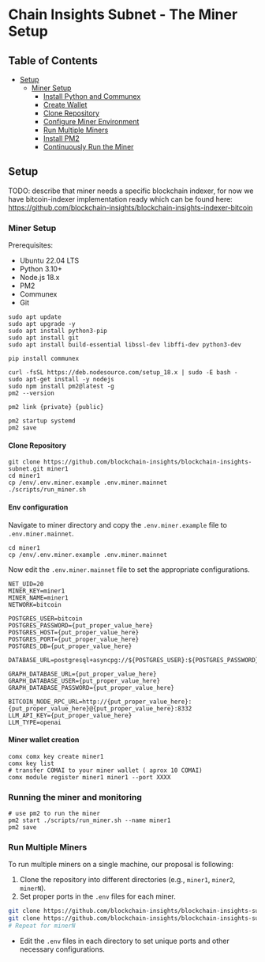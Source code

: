 # Chain Insights Subnet - The Miner Setup

## Table of Contents
- [Setup](#setup)
  - [Miner Setup](#miner-setup)
    - [Install Python and Communex](#install-python-and-communex)
    - [Create Wallet](#create-wallet)
    - [Clone Repository](#clone-repository)
    - [Configure Miner Environment](#configure-miner-environment)
    - [Run Multiple Miners](#run-multiple-miners)
    - [Install PM2](#install-pm2)
    - [Continuously Run the Miner](#continuously-run-the-miner)

## Setup

TODO: describe that miner needs a specific blockchain indexer, for now we have bitcoin-indexer implementation ready which can be found here: https://github.com/blockchain-insights/blockchain-insights-indexer-bitcoin





### Miner Setup

Prerequisites:
- Ubuntu 22.04 LTS
- Python 3.10+
- Node.js 18.x
- PM2
- Communex
- Git

```
sudo apt update
sudo apt upgrade -y
sudo apt install python3-pip
sudo apt install git
sudo apt install build-essential libssl-dev libffi-dev python3-dev

pip install communex

curl -fsSL https://deb.nodesource.com/setup_18.x | sudo -E bash -
sudo apt-get install -y nodejs
sudo npm install pm2@latest -g
pm2 --version

pm2 link {private} {public}

pm2 startup systemd
pm2 save
```

#### Clone Repository
```
git clone https://github.com/blockchain-insights/blockchain-insights-subnet.git miner1
cd miner1
cp /env/.env.miner.example .env.miner.mainnet
./scripts/run_miner.sh
```

#### Env configuration

Navigate to miner directory and copy the `.env.miner.example` file to `.env.miner.mainnet`.
```
cd miner1
cp /env/.env.miner.example .env.miner.mainnet
```

Now edit the `.env.miner.mainnet` file to set the appropriate configurations.
```
NET_UID=20
MINER_KEY=miner1
MINER_NAME=miner1
NETWORK=bitcoin

POSTGRES_USER=bitcoin
POSTGRES_PASSWORD={put_proper_value_here}
POSTGRES_HOST={put_proper_value_here}
POSTGRES_PORT={put_proper_value_here}
POSTGRES_DB={put_proper_value_here}

DATABASE_URL=postgresql+asyncpg://${POSTGRES_USER}:${POSTGRES_PASSWORD}@${POSTGRES_HOST}:${POSTGRES_PORT}/${POSTGRES_DB}

GRAPH_DATABASE_URL={put_proper_value_here}
GRAPH_DATABASE_USER={put_proper_value_here}
GRAPH_DATABASE_PASSWORD={put_proper_value_here}

BITCOIN_NODE_RPC_URL=http://{put_proper_value_here}:{put_proper_value_here}@{put_proper_value_here}:8332
LLM_API_KEY={put_proper_value_here}
LLM_TYPE=openai

```
 
#### Miner wallet creation

```
comx comx key create miner1
comx key list
# transfer COMAI to your miner wallet ( aprox 10 COMAI)
comx module register miner1 miner1 --port XXXX
```

### Running the miner and monitoring
```
# use pm2 to run the miner
pm2 start ./scripts/run_miner.sh --name miner1
pm2 save
```


### Run Multiple Miners

To run multiple miners on a single machine, our proposal is following:

1. Clone the repository into different directories (e.g., `miner1`, `miner2`, `minerN`).
2. Set proper ports in the `.env` files for each miner.

```sh
git clone https://github.com/blockchain-insights/blockchain-insights-subnet.git miner1
git clone https://github.com/blockchain-insights/blockchain-insights-subnet.git miner2
# Repeat for minerN
```

- Edit the `.env` files in each directory to set unique ports and other necessary configurations.
 
